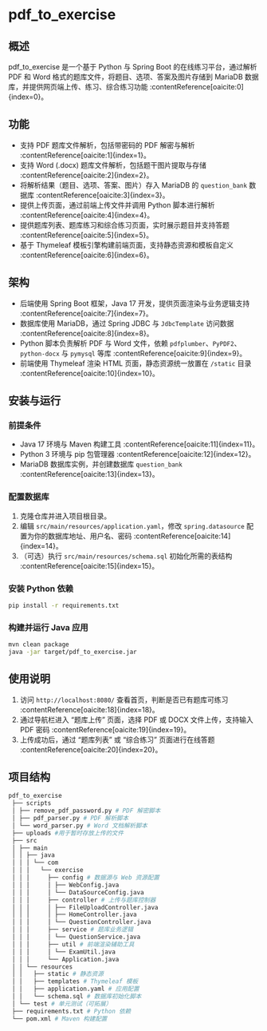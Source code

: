  # pdf_to_exercise

## 概述
pdf_to_exercise 是一个基于 Python 与 Spring Boot 的在线练习平台，通过解析 PDF 和 Word 格式的题库文件，将题目、选项、答案及图片存储到 MariaDB 数据库，并提供网页端上传、练习、综合练习功能 :contentReference[oaicite:0]{index=0}。

## 功能
- 支持 PDF 题库文件解析，包括带密码的 PDF 解密与解析 :contentReference[oaicite:1]{index=1}。  
- 支持 Word (.docx) 题库文件解析，包括题干图片提取与存储 :contentReference[oaicite:2]{index=2}。  
- 将解析结果（题目、选项、答案、图片）存入 MariaDB 的 `question_bank` 数据库 :contentReference[oaicite:3]{index=3}。  
- 提供上传页面，通过前端上传文件并调用 Python 脚本进行解析 :contentReference[oaicite:4]{index=4}。  
- 提供题库列表、题库练习和综合练习页面，实时展示题目并支持答题 :contentReference[oaicite:5]{index=5}。  
- 基于 Thymeleaf 模板引擎构建前端页面，支持静态资源和模板自定义 :contentReference[oaicite:6]{index=6}。

## 架构
- 后端使用 Spring Boot 框架，Java 17 开发，提供页面渲染与业务逻辑支持 :contentReference[oaicite:7]{index=7}。  
- 数据库使用 MariaDB，通过 Spring JDBC 与 `JdbcTemplate` 访问数据 :contentReference[oaicite:8]{index=8}。  
- Python 脚本负责解析 PDF 与 Word 文件，依赖 `pdfplumber`、`PyPDF2`、`python-docx` 与 `pymysql` 等库 :contentReference[oaicite:9]{index=9}。  
- 前端使用 Thymeleaf 渲染 HTML 页面，静态资源统一放置在 `/static` 目录 :contentReference[oaicite:10]{index=10}。

## 安装与运行

### 前提条件
- Java 17 环境与 Maven 构建工具 :contentReference[oaicite:11]{index=11}。  
- Python 3 环境与 pip 包管理器 :contentReference[oaicite:12]{index=12}。  
- MariaDB 数据库实例，并创建数据库 `question_bank` :contentReference[oaicite:13]{index=13}。

### 配置数据库
1. 克隆仓库并进入项目根目录。  
2. 编辑 `src/main/resources/application.yaml`，修改 `spring.datasource` 配置为你的数据库地址、用户名、密码 :contentReference[oaicite:14]{index=14}。  
3. （可选）执行 `src/main/resources/schema.sql` 初始化所需的表结构 :contentReference[oaicite:15]{index=15}。

### 安装 Python 依赖
```bash
pip install -r requirements.txt
``` 

### 构建并运行 Java 应用
```bash
mvn clean package
java -jar target/pdf_to_exercise.jar
``` 

## 使用说明
1. 访问 `http://localhost:8080/` 查看首页，判断是否已有题库可练习 :contentReference[oaicite:18]{index=18}。  
2. 通过导航栏进入 “题库上传” 页面，选择 PDF 或 DOCX 文件上传，支持输入 PDF 密码 :contentReference[oaicite:19]{index=19}。  
3. 上传成功后，通过 “题库列表” 或 “综合练习” 页面进行在线答题 :contentReference[oaicite:20]{index=20}。  

## 项目结构
```bash
pdf_to_exercise 
 ├── scripts 
 │ ├── remove_pdf_password.py # PDF 解密脚本 
 │ ├── pdf_parser.py # PDF 解析脚本 
 │ └── word_parser.py # Word 文档解析脚本 
 ├── uploads #用于暂时存放上传的文件
 ├── src 
 │ ├── main 
 │ │ ├── java 
 │ │ │ └── com 
 │ │ │   └── exercise
 │ │ │     ├── config # 数据源与 Web 资源配置 
 │ │ │     │ ├── WebConfig.java
 │ │ │     │ └── DataSourceConfig.java
 │ │ │     ├── controller # 上传与题库控制器 
 │ │ │     │ ├── FileUploadController.java
 │ │ │     │ ├── HomeController.java
 │ │ │     │ └── QuestionController.java
 │ │ │     ├── service # 题库业务逻辑 
 │ │ │     │ └── QuestionService.java
 │ │ │     ├── util # 前端渲染辅助工具
 │ │ │     │ └── ExamUtil.java
 │ │ │     └── Application.java
 │ │ └── resources 
 │ │   ├── static # 静态资源 
 │ │   ├── templates # Thymeleaf 模板 
 │ │   ├── application.yaml # 应用配置 
 │ │   └── schema.sql # 数据库初始化脚本 
 │ └── test # 单元测试（可拓展） 
 ├── requirements.txt # Python 依赖 
 └── pom.xml # Maven 构建配置